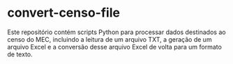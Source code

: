 # convert-censo-file
Este repositório contém scripts Python para processar dados destinados ao censo do MEC, incluindo a leitura de um arquivo TXT, a geração de um arquivo Excel e a conversão desse arquivo Excel de volta para um formato de texto.
